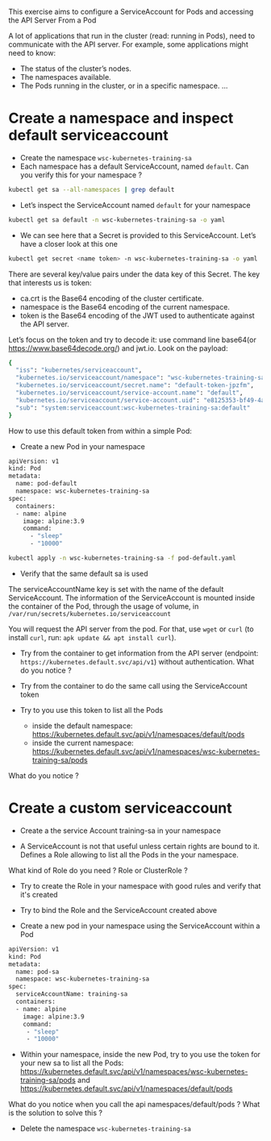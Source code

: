 This exercise aims to configure a ServiceAccount for Pods and accessing the API Server From a Pod

A lot of applications that run in the cluster (read: running in Pods), need to communicate with the API server.
For example, some applications might need to know:

- The status of the cluster’s nodes.
- The namespaces available.
- The Pods running in the cluster, or in a specific namespace.
...

# Create a namespace and inspect default serviceaccount

- Create the namespace `wsc-kubernetes-training-sa`
- Each namespace has a default ServiceAccount, named `default`. Can you verify this for your namespace ?

```sh
kubectl get sa --all-namespaces | grep default
 ```

- Let’s inspect the ServiceAccount named `default` for your namespace

```sh
kubectl get sa default -n wsc-kubernetes-training-sa -o yaml
 ```

- We can see here that a Secret is provided to this ServiceAccount. Let’s have a closer look at this one 

```sh
kubectl get secret <name token> -n wsc-kubernetes-training-sa -o yaml
 ```

There are several key/value pairs under the data key of this Secret. The key that interests us is token:

- ca.crt is the Base64 encoding of the cluster certificate.
- namespace is the Base64 encoding of the current namespace.
- token is the Base64 encoding of the JWT used to authenticate against the API server.

Let’s focus on the token and try to decode it: use command line base64(or https://www.base64decode.org/) and jwt.io. 
Look on the payload:

```sh
{
  "iss": "kubernetes/serviceaccount",
  "kubernetes.io/serviceaccount/namespace": "wsc-kubernetes-training-sa",
  "kubernetes.io/serviceaccount/secret.name": "default-token-jpzfm",
  "kubernetes.io/serviceaccount/service-account.name": "default",
  "kubernetes.io/serviceaccount/service-account.uid": "e8125353-bf49-4a41-b687-f32a79d77770",
  "sub": "system:serviceaccount:wsc-kubernetes-training-sa:default"
}
 ```

How to use this default token from within a simple Pod: 

- Create a new Pod in your namespace 

```sh
apiVersion: v1
kind: Pod
metadata:
  name: pod-default
  namespace: wsc-kubernetes-training-sa
spec:
  containers:
  - name: alpine
    image: alpine:3.9
    command:
      - "sleep"
      - "10000"
```

```sh
kubectl apply -n wsc-kubernetes-training-sa -f pod-default.yaml
  ```

- Verify that the same default sa is used 

The serviceAccountName key is set with the name of the default ServiceAccount.
The information of the ServiceAccount is mounted inside the container of the Pod, through the usage of volume, in `/var/run/secrets/kubernetes.io/serviceaccount`

You will request the API server from the pod. For that, use `wget` or `curl` (to install `curl`, run: `apk update && apt install curl`).

- Try from the container to get information from the API server (endpoint: `https://kubernetes.default.svc/api/v1`) without authentication.
  What do you notice ?

- Try from the container to do the same call using the ServiceAccount token

- Try to you use this token to list all the Pods 
  - inside the default namespace: https://kubernetes.default.svc/api/v1/namespaces/default/pods
  - inside the current namespace: https://kubernetes.default.svc/api/v1/namespaces/wsc-kubernetes-training-sa/pods

What do you notice ?

# Create a custom serviceaccount

- Create a the service Account training-sa in your namespace

- A ServiceAccount is not that useful unless certain rights are bound to it. Defines a Role allowing to list all the Pods in the your namespace.

What kind of Role do you need ? Role or ClusterRole ?

- Try to create the Role in your namespace with good rules and verify that it's created

- Try to bind the Role and the ServiceAccount created above

- Create a new pod in your namespace using the ServiceAccount within a Pod 

```sh
apiVersion: v1
kind: Pod
metadata:
  name: pod-sa
  namespace: wsc-kubernetes-training-sa
spec:
  serviceAccountName: training-sa
  containers:
  - name: alpine
    image: alpine:3.9
    command:
     - "sleep"
     - "10000"
```

- Within your namespace, inside the new Pod, try to you use the token for your new sa to list all the Pods:  https://kubernetes.default.svc/api/v1/namespaces/wsc-kubernetes-training-sa/pods and 
 https://kubernetes.default.svc/api/v1/namespaces/default/pods
 
What do you notice when you call the api namespaces/default/pods ?
What is the solution to solve this ?

- Delete the namespace `wsc-kubernetes-training-sa`

